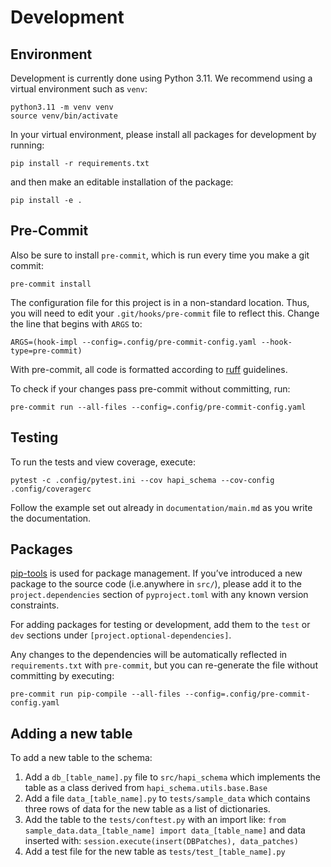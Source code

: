 # Development

## Environment

Development is currently done using Python 3.11. We recommend using a virtual
environment such as ``venv``:

    python3.11 -m venv venv
    source venv/bin/activate

In your virtual environment, please install all packages for
development by running:

    pip install -r requirements.txt

and then make an editable installation of the package:

    pip install -e .

## Pre-Commit

Also be sure to install `pre-commit`, which is run every time
you make a git commit:

    pre-commit install

The configuration file for this project is in a
non-standard location. Thus, you will need to edit your
`.git/hooks/pre-commit` file to reflect this. Change
the line that begins with `ARGS` to:

    ARGS=(hook-impl --config=.config/pre-commit-config.yaml --hook-type=pre-commit)

With pre-commit, all code is formatted according to
[ruff]("https://github.com/charliermarsh/ruff") guidelines.

To check if your changes pass pre-commit without committing, run:

    pre-commit run --all-files --config=.config/pre-commit-config.yaml

## Testing

To run the tests and view coverage, execute:

    pytest -c .config/pytest.ini --cov hapi_schema --cov-config .config/coveragerc

Follow the example set out already in ``documentation/main.md`` as you write the documentation.

## Packages

[pip-tools](https://github.com/jazzband/pip-tools) is used for
package management.  If you’ve introduced a new package to the
source code (i.e.anywhere in `src/`), please add it to the
`project.dependencies` section of
`pyproject.toml` with any known version constraints.

For adding packages for testing or development, add them to
the `test` or `dev` sections under `[project.optional-dependencies]`.

Any changes to the dependencies will be automatically reflected in
`requirements.txt` with `pre-commit`, but you can re-generate
the file without committing by executing:

    pre-commit run pip-compile --all-files --config=.config/pre-commit-config.yaml

## Adding a new table

To add a new table to the schema:

1. Add a `db_[table_name].py` file to `src/hapi_schema` which implements the table as a class derived from `hapi_schema.utils.base.Base`
2. Add a file `data_[table_name].py` to `tests/sample_data` which contains three rows of data for the new table as a list of dictionaries.
3. Add the table to the `tests/conftest.py` with an import like:
   `from sample_data.data_[table_name] import data_[table_name]`
   and data inserted with:
   `session.execute(insert(DBPatches), data_patches)`
4. Add a test file for the new table as `tests/test_[table_name].py`
